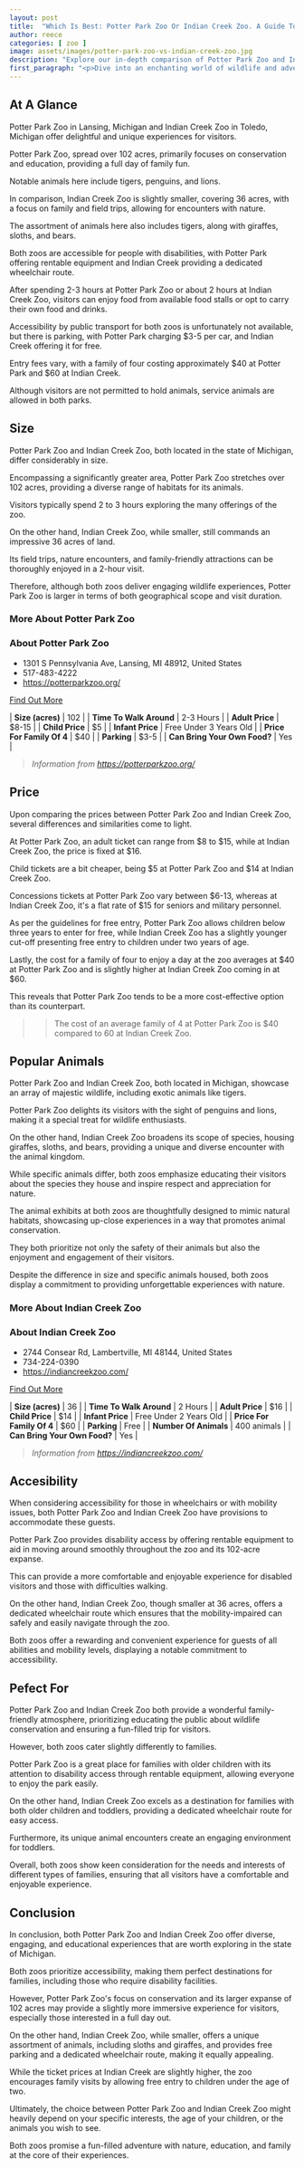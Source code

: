 ```yaml
---
layout: post
title:  "Which Is Best: Potter Park Zoo Or Indian Creek Zoo. A Guide To Which Is The Best Zoo In Michigan, USA"
author: reece
categories: [ zoo ]
image: assets/images/potter-park-zoo-vs-indian-creek-zoo.jpg
description: "Explore our in-depth comparison of Potter Park Zoo and Indian Creek Zoo. Discover the unique animal experiences, educational programs, and conservation efforts each zoo provides. Perfect guide for a memorable family day out."
first_paragraph: "<p>Dive into an enchanting world of wildlife and adventure as we compare two of Michigan's striking wildlife sanctuaries, Potter Park Zoo and Indian Creek Zoo.</p><p>With both offering unique animal encounters and boasting unrivaled disability access, this comprehensive comparison will illuminate which zoo is the perfect pick for your next family outing.</p><p>Both Potter Park and Indian Creek offer family fun, educational experiences, and conservation efforts, each with its own unique qualities.</p><p>Whether you're looking to spend a full day out or a shorter excursion, our detailed comparison will uncover what makes each zoo stand out and help you plan an unforgettable wildlife adventure.</p>"
---
```


<div class="overview" markdown="1"> 

## At A Glance 

Potter Park Zoo in Lansing, Michigan and Indian Creek Zoo in Toledo, Michigan offer delightful and unique experiences for visitors. 

Potter Park Zoo, spread over 102 acres, primarily focuses on conservation and education, providing a full day of family fun. 

Notable animals here include tigers, penguins, and lions. 

In comparison, Indian Creek Zoo is slightly smaller, covering 36 acres, with a focus on family and field trips, allowing for encounters with nature. 

The assortment of animals here also includes tigers, along with giraffes, sloths, and bears. 

Both zoos are accessible for people with disabilities, with Potter Park offering rentable equipment and Indian Creek providing a dedicated wheelchair route. 

After spending 2-3 hours at Potter Park Zoo or about 2 hours at Indian Creek Zoo, visitors can enjoy food from available food stalls or opt to carry their own food and drinks. 

Accessibility by public transport for both zoos is unfortunately not available, but there is parking, with Potter Park charging $3-5 per car, and Indian Creek offering it for free. 

Entry fees vary, with a family of four costing approximately $40 at Potter Park and $60 at Indian Creek. 

Although visitors are not permitted to hold animals, service animals are allowed in both parks.

</div>
    
    

## Size 

Potter Park Zoo and Indian Creek Zoo, both located in the state of Michigan, differ considerably in size. 

Encompassing a significantly greater area, Potter Park Zoo stretches over 102 acres, providing a diverse range of habitats for its animals. 

Visitors typically spend 2 to 3 hours exploring the many offerings of the zoo. 

On the other hand, Indian Creek Zoo, while smaller, still commands an impressive 36 acres of land. 

Its field trips, nature encounters, and family-friendly attractions can be thoroughly enjoyed in a 2-hour visit. 

Therefore, although both zoos deliver engaging wildlife experiences, Potter Park Zoo is larger in terms of both geographical scope and visit duration.
<div class="overview" markdown="1" id="wyntk-potter-park-zoo"> 

### More About Potter Park Zoo

<div class="find-out-more" markdown="1">

### About Potter Park Zoo

- 1301 S Pennsylvania Ave, Lansing, MI 48912, United States
- 517-483-4222
- <a href="https://potterparkzoo.org/">https://potterparkzoo.org/</a>



<a class="subscribe btn" href="https://potterparkzoo.org/">Find Out More</a>

</div>


    

| **Size (acres)** | 102 |
| **Time To Walk Around** | 2-3 Hours |
| **Adult Price** | $8-15 |
| **Child Price** | $5 |
| **Infant Price** | Free Under 3 Years Old |
| **Price For Family Of 4** | $40 |
| **Parking** | $3-5 |
| **Can Bring Your Own Food?** | Yes |


> *Information from https://potterparkzoo.org/* 



</div>



## Price 

Upon comparing the prices between Potter Park Zoo and Indian Creek Zoo, several differences and similarities come to light. 

At Potter Park Zoo, an adult ticket can range from $8 to $15, while at Indian Creek Zoo, the price is fixed at $16. 

Child tickets are a bit cheaper, being $5 at Potter Park Zoo and $14 at Indian Creek Zoo. 

Concessions tickets at Potter Park Zoo vary between $6-13, whereas at Indian Creek Zoo, it's a flat rate of $15 for seniors and military personnel. 

As per the guidelines for free entry, Potter Park Zoo allows children below three years to enter for free, while Indian Creek Zoo has a slightly younger cut-off presenting free entry to children under two years of age. 

Lastly, the cost for a family of four to enjoy a day at the zoo averages at $40 at Potter Park Zoo and is slightly higher at Indian Creek Zoo coming in at $60. 

This reveals that Potter Park Zoo tends to be a more cost-effective option than its counterpart.

>> The cost of an average family of 4 at Potter Park Zoo is $40 compared to 60 at Indian Creek Zoo.



## Popular Animals 

Potter Park Zoo and Indian Creek Zoo, both located in Michigan, showcase an array of majestic wildlife, including exotic animals like tigers. 

Potter Park Zoo delights its visitors with the sight of penguins and lions, making it a special treat for wildlife enthusiasts. 

On the other hand, Indian Creek Zoo broadens its scope of species, housing giraffes, sloths, and bears, providing a unique and diverse encounter with the animal kingdom. 

While specific animals differ, both zoos emphasize educating their visitors about the species they house and inspire respect and appreciation for nature. 

The animal exhibits at both zoos are thoughtfully designed to mimic natural habitats, showcasing up-close experiences in a way that promotes animal conservation. 

They both prioritize not only the safety of their animals but also the enjoyment and engagement of their visitors. 

Despite the difference in size and specific animals housed, both zoos display a commitment to providing unforgettable experiences with nature.
<div class="overview" markdown="1"id="wyntk-indian-creek-zoo"> 

### More About Indian Creek Zoo

<div class="find-out-more" markdown="1">

### About Indian Creek Zoo

- 2744 Consear Rd, Lambertville, MI 48144, United States
- 734-224-0390
- <a href="https://indiancreekzoo.com/">https://indiancreekzoo.com/</a>



<a class="subscribe btn" href="https://indiancreekzoo.com/">Find Out More</a>

</div>


    

| **Size (acres)** | 36 |
| **Time To Walk Around** | 2 Hours |
| **Adult Price** | $16 |
| **Child Price** | $14 |
| **Infant Price** | Free Under 2 Years Old |
| **Price For Family Of 4** | $60 |
| **Parking** | Free |
| **Number Of Animals** | 400 animals |
| **Can Bring Your Own Food?** | Yes |


> *Information from https://indiancreekzoo.com/* 



</div>



## Accesibility 

When considering accessibility for those in wheelchairs or with mobility issues, both Potter Park Zoo and Indian Creek Zoo have provisions to accommodate these guests. 

Potter Park Zoo provides disability access by offering rentable equipment to aid in moving around smoothly throughout the zoo and its 102-acre expanse. 

This can provide a more comfortable and enjoyable experience for disabled visitors and those with difficulties walking. 

On the other hand, Indian Creek Zoo, though smaller at 36 acres, offers a dedicated wheelchair route which ensures that the mobility-impaired can safely and easily navigate through the zoo. 

Both zoos offer a rewarding and convenient experience for guests of all abilities and mobility levels, displaying a notable commitment to accessibility.

## Pefect For 

Potter Park Zoo and Indian Creek Zoo both provide a wonderful family-friendly atmosphere, prioritizing educating the public about wildlife conservation and ensuring a fun-filled trip for visitors. 

However, both zoos cater slightly differently to families. 

Potter Park Zoo is a great place for families with older children with its attention to disability access through rentable equipment, allowing everyone to enjoy the park easily. 

On the other hand, Indian Creek Zoo excels as a destination for families with both older children and toddlers, providing a dedicated wheelchair route for easy access. 

Furthermore, its unique animal encounters create an engaging environment for toddlers. 

Overall, both zoos show keen consideration for the needs and interests of different types of families, ensuring that all visitors have a comfortable and enjoyable experience.

## Conclusion 

In conclusion, both Potter Park Zoo and Indian Creek Zoo offer diverse, engaging, and educational experiences that are worth exploring in the state of Michigan. 

Both zoos prioritize accessibility, making them perfect destinations for families, including those who require disability facilities. 

However, Potter Park Zoo's focus on conservation and its larger expanse of 102 acres may provide a slightly more immersive experience for visitors, especially those interested in a full day out. 

On the other hand, Indian Creek Zoo, while smaller, offers a unique assortment of animals, including sloths and giraffes, and provides free parking and a dedicated wheelchair route, making it equally appealing. 

While the ticket prices at Indian Creek are slightly higher, the zoo encourages family visits by allowing free entry to children under the age of two. 

Ultimately, the choice between Potter Park Zoo and Indian Creek Zoo might heavily depend on your specific interests, the age of your children, or the animals you wish to see. 

Both zoos promise a fun-filled adventure with nature, education, and family at the core of their experiences.